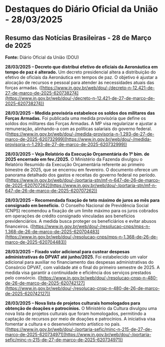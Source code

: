 # Destaques do Diário Oficial da União - 28/03/2025

## Resumo das Notícias Brasileiras - 28 de Março de 2025

**Fonte:** Diário Oficial da União (DOU)

**28/03/2025 – Decreto que distribui efetivo de oficiais da Aeronáutica em tempo de paz é alterado.**
Um decreto presidencial altera a distribuição do efetivo de oficiais da Aeronáutica em tempos de paz. O objetivo é ajustar a alocação de recursos e pessoal para atender às necessidades atuais das forças armadas. ([https://www.in.gov.br/web/dou/-/decreto-n-12.421-de-27-de-marco-de-2025-620738274](https://www.in.gov.br/web/dou/-/decreto-n-12.421-de-27-de-marco-de-2025-620738274))

**28/03/2025 – Medida provisória estabelece os soldos dos militares das Forças Armadas.**
Foi publicada uma medida provisória que define os soldos dos militares das Forças Armadas. A MP visa regularizar e ajustar a remuneração, alinhando-a com as políticas salariais do governo federal. ([https://www.in.gov.br/web/dou/-/medida-provisoria-n-1.293-de-27-de-marco-de-2025-620732999](https://www.in.gov.br/web/dou/-/medida-provisoria-n-1.293-de-27-de-marco-de-2025-620732999))

**28/03/2025 – Veja Relatório da Execução Orçamentária do 1º bim. de 2025 encerrado em fev./2025.**
O Ministério da Fazenda divulgou o Relatório Resumido da Execução Orçamentária referente ao primeiro bimestre de 2025, que se encerrou em fevereiro. O documento oferece um panorama detalhado dos gastos e receitas do governo federal no período. ([https://www.in.gov.br/web/dou/-/portaria-stn/mf-n-647-de-26-de-marco-de-2025-620707262](https://www.in.gov.br/web/dou/-/portaria-stn/mf-n-647-de-26-de-marco-de-2025-620707262))

**28/03/2025 – Recomendada fixação de teto máximo de juros ao mês para consignado em benefício.**
O Conselho Nacional de Previdência Social (CNPS) recomendou a fixação de um limite máximo para os juros cobrados em operações de crédito consignado vinculadas aos benefícios previdenciários. A medida busca proteger os beneficiários e evitar abusos financeiros. ([https://www.in.gov.br/web/dou/-/resolucao-cnps/mps-n-1.368-de-26-de-marco-de-2025-620704483](https://www.in.gov.br/web/dou/-/resolucao-cnps/mps-n-1.368-de-26-de-marco-de-2025-620704483))

**28/03/2025 – Fixado valor adicional para custear despesas administrativas do DPVAT até junho/2025.**
Foi estabelecido um valor adicional para auxiliar no financiamento das despesas administrativas do Consórcio DPVAT, com validade até o final do primeiro semestre de 2025. A medida visa garantir a continuidade e eficiência dos serviços prestados pelo consórcio. ([https://www.in.gov.br/web/dou/-/resolucao-cnsp-n-480-de-26-de-marco-de-2025-620742127](https://www.in.gov.br/web/dou/-/resolucao-cnsp-n-480-de-26-de-marco-de-2025-620742127))

**28/03/2025 – Nova lista de projetos culturais homologados para obtenção de doações e patrocínios.**
O Ministério da Cultura divulgou uma nova lista de projetos culturais que foram homologados, permitindo a captação de recursos por meio de doações e patrocínios. A iniciativa visa fomentar a cultura e o desenvolvimento artístico no país. ([https://www.in.gov.br/web/dou/-/portaria-sefic/minc-n-215-de-27-de-marco-de-2025-620734971](https://www.in.gov.br/web/dou/-/portaria-sefic/minc-n-215-de-27-de-marco-de-2025-620734971))
